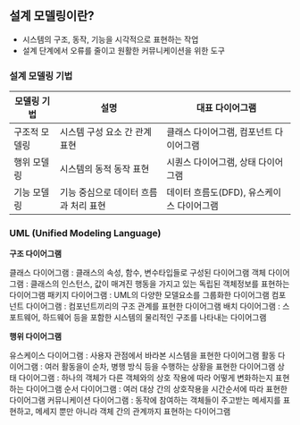 ## 설계 모델링이란?
- 시스템의 구조, 동작, 기능을 시각적으로 표현하는 작업
- 설계 단계에서 오류를 줄이고 원활한 커뮤니케이션을 위한 도구

### 설계 모델링 기법

| 모델링 기법 | 설명 | 대표 다이어그램 |
|-------------|------|------------------|
| 구조적 모델링 | 시스템 구성 요소 간 관계 표현 | 클래스 다이어그램, 컴포넌트 다이어그램 |
| 행위 모델링   | 시스템의 동적 동작 표현 | 시퀀스 다이어그램, 상태 다이어그램 |
| 기능 모델링   | 기능 중심으로 데이터 흐름과 처리 표현 | 데이터 흐름도(DFD), 유스케이스 다이어그램 |


### UML (Unified Modeling Language)
**구조 다이어그램**

클래스 다이어그램 : 클래스의 속성, 함수, 변수타입들로 구성된 다이어그램
객체 다이어그램 : 클래스의 인스턴스, 값이 매겨진 행동을 가지고 있는 독립된 객체정보를 표현하는 다이어그램
패키지 다이어그램 : UML의 다양한 모델요소를 그룹화한 다이어그램
컴포넌트 다이어그램 : 컴포넌트끼리의  구조 관계를 표현한 다이어그램
배치 다이어그램 : 스포트웨어, 하드웨어 등을 포함한 시스템의 물리적인 구조를 나타내는 다이어그램


**행위 다이어그램**

유스케이스 다이어그램 : 사용자 관점에서 바라본 시스템을 표현한 다이어그램
활동 다이어그램 : 여러 활동을이 순차, 병행 방식 등을 수행하는 상황을 표현한 다이어그램
상태 다이어그램 : 하나의 객체가 다른 객체와의 상호 작용에 따라 어떻게 변화하는지 표현하는 다이어그램
순서 다이어그램 : 여러 대상 간의 상호작용을 시간순서에 따라 표현한 다이어그램
커뮤니케이션 다이어그램 : 동작에 참여하는 객체들이 주고받는 메세지를 표현하고, 메세지 뿐만 아니라 객체 간의 관계까지 표현하는 다이어그램
